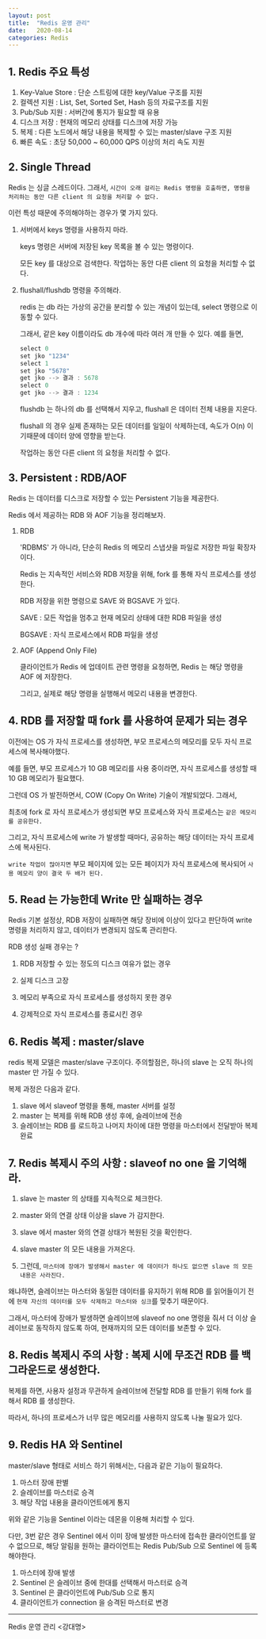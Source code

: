 ```yaml
---
layout: post
title:  "Redis 운영 관리"
date:   2020-08-14
categories: Redis
---
```


## 1. Redis 주요 특성

1. Key-Value Store : 단순 스트링에 대한 key/Value 구조를 지원
2. 컬렉션 지원 : List, Set, Sorted Set, Hash 등의 자료구조를 지원
3. Pub/Sub 지원 : 서버간에 통지가 필요할 때 유용
4. 디스크 저장 : 현재의 메모리 상태를 디스크에 저장 가능
5. 복제 : 다른 노드에서 해당 내용을 복제할 수 있는 master/slave 구조 지원
6. 빠른 속도 : 초당 50,000 ~ 60,000 QPS 이상의 처리 속도 지원

## 2. Single Thread

Redis 는 싱글 스레드이다. 그래서, `시간이 오래 걸리는 Redis 명령을 호출하면, 명령을 처리하는 동안 다른 client 의 요청을 처리할 수 없다.`

이런 특성 때문에 주의해야하는 경우가 몇 가지 있다.

1. 서버에서 keys 명령을 사용하지 마라.

   keys 명령은 서버에 저장된 key 목록을 볼 수 있는 명령이다. 

   모든 key 를 대상으로 검색한다. 작업하는 동안 다른 client 의 요청을 처리할 수 없다.

2. flushall/flushdb 명령을 주의해라.

   redis 는 db 라는 가상의 공간을 분리할 수 있는 개념이 있는데, select 명령으로 이동할 수 있다.

   그래서, 같은 key 이름이라도 db 개수에 따라 여러 개 만들 수 있다. 예를 들면,

   ```java
   select 0
   set jko "1234"
   select 1
   set jko "5678"
   get jko --> 결과 : 5678
   select 0
   get jko --> 결과 : 1234  
   ```

   flushdb 는 하나의 db 를 선택해서 지우고, flushall 은 데이터 전체 내용을 지운다.

   flushall 의 경우 실제 존재하는 모든 데이터를 일일이 삭제하는데, 속도가 O(n) 이기때문에 데이터 양에 영향을 받는다.

   작업하는 동안 다른 client 의 요청을 처리할 수 없다.

## 3. Persistent : RDB/AOF

Redis 는 데이터를 디스크로 저장할 수 있는 Persistent 기능을 제공한다. 

Redis 에서 제공하는 RDB 와 AOF 기능을 정리해보자.

1. RDB

   'RDBMS' 가 아니라, 단순히 Redis 의 메모리 스냅샷을 파일로 저장한 파일 확장자이다.

   Redis 는 지속적인 서비스와 RDB 저장을 위해, fork 를 통해 자식 프로세스를 생성한다.

   RDB 저장을 위한 명령으로 SAVE 와 BGSAVE 가 있다. 

   SAVE : 모든 작업을 멈추고 현재 메모리 상태에 대한 RDB 파일을 생성

   BGSAVE : 자식 프로세스에서 RDB 파일을 생성

2. AOF (Append Only File)

   클라이언트가 Redis 에 업데이트 관련 명령을 요청하면, Redis 는 해당 명령을 AOF 에 저장한다.

   그리고, 실제로 해당 명령을 실행해서 메모리 내용을 변경한다.

## 4. RDB 를 저장할 때 fork 를 사용하여 문제가 되는 경우

이전에는 OS 가 자식 프로세스를 생성하면, 부모 프로세스의 메모리를 모두 자식 프로세스에 복사해야했다.

예를 들면, 부모 프로세스가 10 GB 메모리를 사용 중이라면, 자식 프로세스를 생성할 때 10 GB 메모리가 필요했다.

그런데 OS 가 발전하면서, COW (Copy On Write) 기술이 개발되었다. 그래서,

최초에 fork 로 자식 프로세스가 생성되면 부모 프로세스와 자식 프로세스는 `같은 메모리를 공유한다.`

그리고, 자식 프로세스에 write 가 발생할 때마다, 공유하는 해당 데이터는 자식 프로세스에 복사된다.

`write 작업이 많아지면` 부모 페이지에 있는 모든 페이지가 자식 프로세스에 복사되어 `사용 메모리 양이 결국 두 배가 된다.`

## 5. Read 는 가능한데 Write 만 실패하는 경우

Redis 기본 설정상, RDB 저장이 실패하면 해당 장비에 이상이 있다고 판단하여 write 명령을 처리하지 않고, 데이터가 변경되지 않도록 관리한다.

RDB 생성 실패 경우는 ?

1. RDB 저장할 수 있는 정도의 디스크 여유가 없는 경우

2. 실제 디스크 고장

3. 메모리 부족으로 자식 프로세스를 생성하지 못한 경우

4. 강제적으로 자식 프로세스를 종료시킨 경우

## 6. Redis 복제 : master/slave

redis 복제 모델은 master/slave 구조이다. 주의할점은, 하나의 slave 는 오직 하나의 master 만 가질 수 있다.

복제 과정은 다음과 같다.

1. slave 에서 slaveof 명령을 통해, master 서버를 설정
2. master 는 복제를 위해 RDB 생성 후에, 슬레이브에 전송
3. 슬레이브는 RDB 를 로드하고 나머지 차이에 대한 명령을 마스터에서 전달받아 복제 완료

## 7. Redis 복제시 주의 사항 : slaveof no one 을 기억해라. 

1. slave 는 master 의 상태를 지속적으로 체크한다.

2. master 와의 연결 상태 이상을 slave 가 감지한다.

3. slave 에서 master 와의 연결 상태가 복원된 것을 확인한다. 

4. slave master 의 모든 내용을 가져온다.

5. 그런데, `마스터에 장애가 발생해서 master 에 데이터가 하나도 없으면 slave 의 모든 내용은 사라진다.` 


왜냐하면, 슬레이브는 마스터와 동일한 데이터를 유지하기 위해 RDB 를 읽어들이기 전에 `현재 자신의 데이터를 모두 삭제하고 마스터와 싱크`를 맞추기 때문이다.

그래서, 마스터에 장애가 발생하면 슬레이브에 slaveof no one 명령을 줘서 더 이상 슬레이브로 동작하지 않도록 하여, 현재까지의 모든 데이터를 보존할 수 있다.

## 8. Redis 복제시 주의 사항 : 복제 시에 무조건 RDB 를 백그라운드로 생성한다.

복제를 하면, 사용자 설정과 무관하게 슬레이브에 전달할 RDB 를 만들기 위해 fork 를 해서 RDB 를 생성한다. 

따라서, 하나의 프로세스가 너무 많은 메모리를 사용하지 않도록 나눌 필요가 있다.

## 9. Redis HA 와 Sentinel

master/slave 형태로 서비스 하기 위해서는, 다음과 같은 기능이 필요하다.

1. 마스터 장애 판별
2. 슬레이브를 마스터로 승격
3. 해당 작업 내용을 클라이언트에게 통지

위와 같은 기능을 Sentinel 이라는 데몬을 이용해 처리할 수 있다. 

다만, 3번 같은 경우 Sentinel 에서 이미 장애 발생한 마스터에 접속한 클라이언트를 알 수 없으므로, 해당 알림을 원하는 클라이언트는 Redis Pub/Sub 으로 Sentinel 에 등록해야한다.

1. 마스터에 장애 발생
2. Sentinel 은 슬레이브 중에 한대를 선택해서 마스터로 승격
3. Sentinel 은 클라이언트에 Pub/Sub 으로 통지
4. 클라이언트가 connection 을 승격된 마스터로 변경

---

Redis 운영 관리 <강대명>
